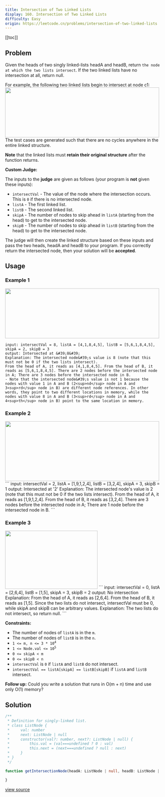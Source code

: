 ```yaml
---
title: Intersection of Two Linked Lists
display: 160. Intersection of Two Linked Lists
difficulty: Easy
origin: https://leetcode.cn/problems/intersection-of-two-linked-lists
---
```


[[toc]]

## Problem

Given the heads of two singly linked-lists headA and headB, return `the node at which the two lists intersect`. If the two linked lists have no intersection at all, return null.

For example, the following two linked lists begin to intersect at node c1:
<img alt="" src="https://assets.leetcode.com/uploads/2021/03/05/160_statement.png" style="width: 500px; height: 162px;" />
The test cases are generated such that there are no cycles anywhere in the entire linked structure.

**Note** that the linked lists must **retain their original structure** after the function returns.

**Custom Judge:**

The inputs to the **judge** are given as follows (your program is **not** given these inputs):

- <code>intersectVal</code> - The value of the node where the intersection occurs. This is <code>0</code> if there is no intersected node.
- <code>listA</code> - The first linked list.
- <code>listB</code> - The second linked list.
- <code>skipA</code> - The number of nodes to skip ahead in <code>listA</code> (starting from the head) to get to the intersected node.
- <code>skipB</code> - The number of nodes to skip ahead in <code>listB</code> (starting from the head) to get to the intersected node.

The judge will then create the linked structure based on these inputs and pass the two heads, headA and headB to your program. If you correctly return the intersected node, then your solution will be **accepted**.

## Usage

### Example 1

<img alt="" src="https://assets.leetcode.com/uploads/2021/03/05/160_example_1_1.png" style="width: 500px; height: 162px;" />

```
input: intersectVal = 8, listA = [4,1,8,4,5], listB = [5,6,1,8,4,5], skipA = 2, skipB = 3
output: Intersected at &#39;8&#39;
Explanation: The intersected node&#39;s value is 8 (note that this must not be 0 if the two lists intersect).
From the head of A, it reads as [4,1,8,4,5]. From the head of B, it reads as [5,6,1,8,4,5]. There are 2 nodes before the intersected node in A; There are 3 nodes before the intersected node in B.
- Note that the intersected node&#39;s value is not 1 because the nodes with value 1 in A and B (2<sup>nd</sup> node in A and 3<sup>rd</sup> node in B) are different node references. In other words, they point to two different locations in memory, while the nodes with value 8 in A and B (3<sup>rd</sup> node in A and 4<sup>th</sup> node in B) point to the same location in memory.
```

### Example 2
<img alt="" src="https://assets.leetcode.com/uploads/2021/03/05/160_example_2.png" style="width: 500px; height: 194px;" />
```
input: intersectVal = 2, listA = [1,9,1,2,4], listB = [3,2,4], skipA = 3, skipB = 1
output: Intersected at &#39;2&#39;
Explanation: The intersected node&#39;s value is 2 (note that this must not be 0 if the two lists intersect).
From the head of A, it reads as [1,9,1,2,4]. From the head of B, it reads as [3,2,4]. There are 3 nodes before the intersected node in A; There are 1 node before the intersected node in B.
```

### Example 3
<img alt="" src="https://assets.leetcode.com/uploads/2021/03/05/160_example_3.png" style="width: 300px; height: 189px;" />
```
input: intersectVal = 0, listA = [2,6,4], listB = [1,5], skipA = 3, skipB = 2
output: No intersection
Explanation: From the head of A, it reads as [2,6,4]. From the head of B, it reads as [1,5]. Since the two lists do not intersect, intersectVal must be 0, while skipA and skipB can be arbitrary values.
Explanation: The two lists do not intersect, so return null.
```


**Constraints:**

- The number of nodes of <code>listA</code> is in the <code>m</code>.
- The number of nodes of <code>listB</code> is in the <code>n</code>.
- <code>1 &lt;= m, n &lt;= 3 * 10<sup>4</sup></code>
- <code>1 &lt;= Node.val &lt;= 10<sup>5</sup></code>
- <code>0 &lt;= skipA &lt;&nbsp;m</code>
- <code>0 &lt;= skipB &lt;&nbsp;n</code>
- <code>intersectVal</code> is <code>0</code> if <code>listA</code> and <code>listB</code> do not intersect.
- <code>intersectVal == listA[skipA] == listB[skipB]</code> if <code>listA</code> and <code>listB</code> intersect.


**Follow up:** Could you write a solution that runs in O(m + n) time and use only O(1) memory?

## Solution

```ts
/**
 * Definition for singly-linked list.
 * class ListNode {
 *     val: number
 *     next: ListNode | null
 *     constructor(val?: number, next?: ListNode | null) {
 *         this.val = (val===undefined ? 0 : val)
 *         this.next = (next===undefined ? null : next)
 *     }
 * }
 */

function getIntersectionNode(headA: ListNode | null, headB: ListNode | null): ListNode | null {

}
```

[view source](https://leetcode.cn/problems/intersection-of-two-linked-lists)
